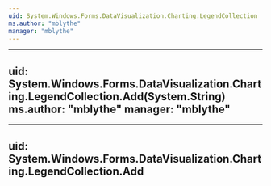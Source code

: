 ```yaml
---
uid: System.Windows.Forms.DataVisualization.Charting.LegendCollection
ms.author: "mblythe"
manager: "mblythe"
---
```


---
uid: System.Windows.Forms.DataVisualization.Charting.LegendCollection.Add(System.String)
ms.author: "mblythe"
manager: "mblythe"
---

---
uid: System.Windows.Forms.DataVisualization.Charting.LegendCollection.Add
---
